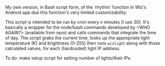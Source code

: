 My own version, in Bash script form, of the 'rhythm' function in Wiz's Android app due this function's very limited customizability.

This script is intended to be run by cron every x minutes (I use 30). It's basically a wrapper for the node/bash commands developed by <WHO AGAIN?> (available from npm) <LINK> and calls commands that integrate the time of day. The script grabs the current time, looks up the appropriate light temperature (K) and brightness (0-255) then runs `wizlight` along with those calculated values, for each (hardcoded) light IP address.

To do: make setup script for setting number of lights/their IPs.
